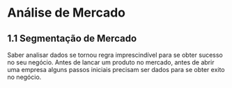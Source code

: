 # Análise de Mercado

## 1.1 Segmentação de Mercado

Saber analisar dados se tornou regra imprescindível para se obter sucesso no seu negócio. Antes de lancar um produto no mercado, antes de abrir uma empresa alguns passos iniciais precisam ser dados para se obter exito no negócio.
